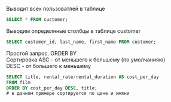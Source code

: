 Выводит всех пользоватлей в таблице  
```sql
SELECT * FROM customer;
```
Выводим определнные столбцы в таблице customer
```sql
SELECT customer_id, last_name, first_name FROM customer;
```
Простой запрос. ORDER BY  
Сортировка ASC - от меньшего к большему (по умолчанияю)  
DESC - от большего к меньшему
```sql
SELECT title, rental_rate/rental_duration AS cost_per_day
FROM film
ORDER BY cost_per_day DESC, title;
# в данном примере сортируется по цене и имяни
```
